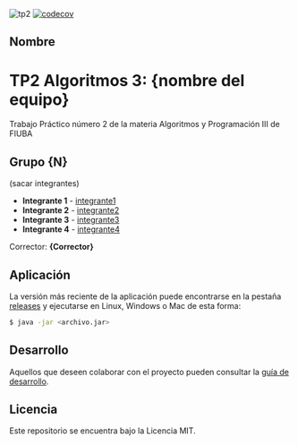 ![tp2](https://github.com/fiuba/algo3_proyecto_base_tp2/actions/workflows/build.yml/badge.svg)
[![codecov](https://codecov.io/gh/fiuba/algo3_proyecto_base_tp2/branch/master/graph/badge.svg)](https://codecov.io/gh/fiuba/algo3_proyecto_base_tp2)

## Nombre

# TP2 Algoritmos 3: {nombre del equipo}

Trabajo Práctico número 2 de la materia Algoritmos y Programación III de FIUBA

## Grupo {N}

(sacar integrantes)

- **Integrante 1** - [integrante1](https://github.com/integrante1)
- **Integrante 2** - [integrante2](https://github.com/integrante2)
- **Integrante 3** - [integrante3](https://github.com/integrante3)
- **Integrante 4** - [integrante4](https://github.com/integrante4)

Corrector: **{Corrector}**

## Aplicación

La versión más reciente de la aplicación puede encontrarse en la pestaña [releases](https://github.com/fiuba/algo3_proyecto_base_tp2/releases/latest) y ejecutarse en Linux, Windows o Mac de esta forma:

```bash
$ java -jar <archivo.jar>
```

## Desarrollo

Aquellos que deseen colaborar con el proyecto pueden consultar la [guía de desarrollo](./docs/Desarrollo.md).

## Licencia

Este repositorio se encuentra bajo la Licencia MIT.
